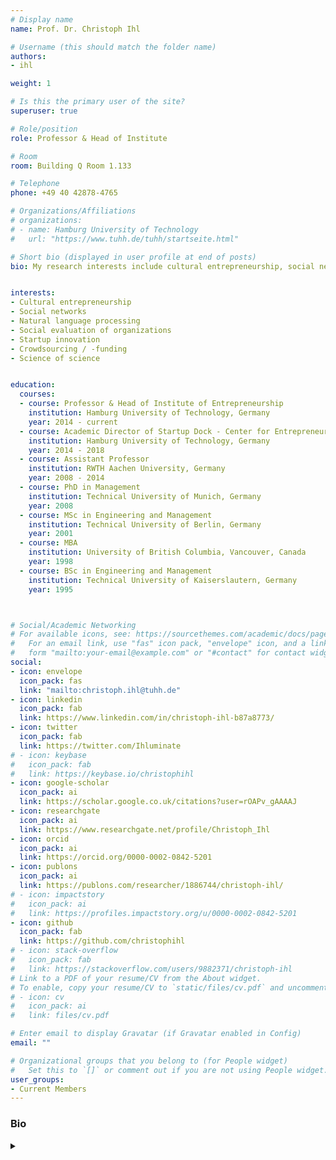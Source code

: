 ```yaml
---
# Display name
name: Prof. Dr. Christoph Ihl

# Username (this should match the folder name)
authors:
- ihl

weight: 1

# Is this the primary user of the site?
superuser: true

# Role/position
role: Professor & Head of Institute

# Room
room: Building Q Room 1.133

# Telephone
phone: +49 40 42878-4765

# Organizations/Affiliations
# organizations:
# - name: Hamburg University of Technology
#   url: "https://www.tuhh.de/tuhh/startseite.html"

# Short bio (displayed in user profile at end of posts)
bio: My research interests include cultural entrepreneurship, social networks and natural language processing.


interests:
- Cultural entrepreneurship
- Social networks
- Natural language processing
- Social evaluation of organizations
- Startup innovation 
- Crowdsourcing / -funding
- Science of science


education:
  courses:
  - course: Professor & Head of Institute of Entrepreneurship
    institution: Hamburg University of Technology, Germany
    year: 2014 - current
  - course: Academic Director of Startup Dock - Center for Entrepreneurship
    institution: Hamburg University of Technology, Germany
    year: 2014 - 2018
  - course: Assistant Professor
    institution: RWTH Aachen University, Germany
    year: 2008 - 2014
  - course: PhD in Management
    institution: Technical University of Munich, Germany
    year: 2008
  - course: MSc in Engineering and Management
    institution: Technical University of Berlin, Germany
    year: 2001
  - course: MBA
    institution: University of British Columbia, Vancouver, Canada
    year: 1998
  - course: BSc in Engineering and Management
    institution: Technical University of Kaiserslautern, Germany
    year: 1995



# Social/Academic Networking
# For available icons, see: https://sourcethemes.com/academic/docs/page-builder/#icons
#   For an email link, use "fas" icon pack, "envelope" icon, and a link in the
#   form "mailto:your-email@example.com" or "#contact" for contact widget.
social:
- icon: envelope
  icon_pack: fas
  link: "mailto:christoph.ihl@tuhh.de"
- icon: linkedin
  icon_pack: fab
  link: https://www.linkedin.com/in/christoph-ihl-b87a8773/
- icon: twitter
  icon_pack: fab
  link: https://twitter.com/Ihluminate
# - icon: keybase
#   icon_pack: fab
#   link: https://keybase.io/christophihl
- icon: google-scholar
  icon_pack: ai
  link: https://scholar.google.co.uk/citations?user=rOAPv_gAAAAJ
- icon: researchgate
  icon_pack: ai
  link: https://www.researchgate.net/profile/Christoph_Ihl
- icon: orcid
  icon_pack: ai
  link: https://orcid.org/0000-0002-0842-5201
- icon: publons
  icon_pack: ai
  link: https://publons.com/researcher/1886744/christoph-ihl/
# - icon: impactstory
#   icon_pack: ai
#   link: https://profiles.impactstory.org/u/0000-0002-0842-5201
- icon: github
  icon_pack: fab
  link: https://github.com/christophihl
# - icon: stack-overflow
#   icon_pack: fab
#   link: https://stackoverflow.com/users/9882371/christoph-ihl
# Link to a PDF of your resume/CV from the About widget.
# To enable, copy your resume/CV to `static/files/cv.pdf` and uncomment the lines below.
# - icon: cv
#   icon_pack: ai
#   link: files/cv.pdf

# Enter email to display Gravatar (if Gravatar enabled in Config)
email: ""

# Organizational groups that you belong to (for People widget)
#   Set this to `[]` or comment out if you are not using People widget.
user_groups:
- Current Members
---
```

<h3>Bio</h3><details class="description" close><summary data-close="Show" data-open="Hide"></summary>
As professor of management at Hamburg University of Technology (TUHH) I am heading the TUHH Institute of Entrepreneurship (TIE). My research about entrepreneurship and innovation lies at the intersection of organizational theory, sociology and strategy. In particular, I am interested in how actors are influenced by and interact with their social and cultural environments to bring about novelty, e.g. with regard to ideas, teams, products, practices or business models. 
<br><br>
My research is situated in domains, where social and cultural spaces can be measured (more or less) comprehensively, such as digital startup innovation, academic science, creative industries as well as user crowds and communities. I deeply enjoy getting insights from novel data using econometric and computational methods from network analysis and natural language processing.
<br><br>
I have benefited from studying and working at universities with outstanding entrepreneurial culture. Drawing on this experience together with my taste for empirical research, I engage students in active "startup engineering" to let them learn about and validate their own startup ideas from first-hand evidence. I regularly work with startups and corporates in the area of business model innovation and data science.
</details>


  




